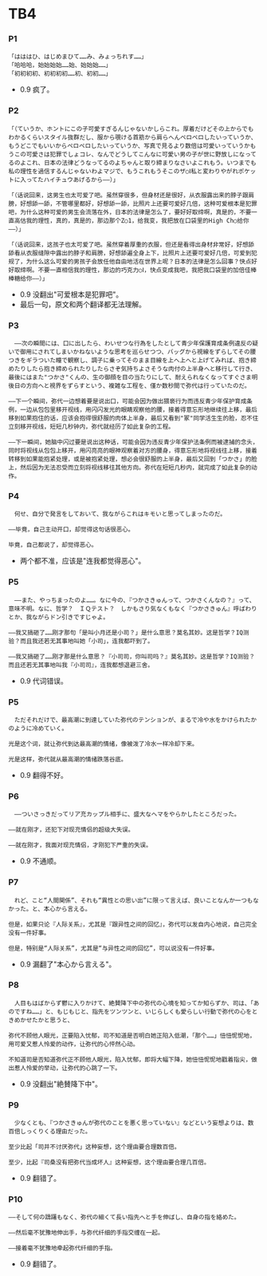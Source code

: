 # TB4

### P1

    「はははひ、はじめまひて……み、みょっちれす……」
    「哈哈哈，始始始始……始、始始始……」
    「初初初初、初初初初……初、初初……」

- 0.9 疯了。

### P2

    「（ていうか、ホントにこの子可愛すぎるんじゃないかしらこれ。厚着だけどその上からでもわかるくらいスタイル抜群だし、服から覗ける首筋から肩らへんペロペロしたいっていうか、もうどこでもいいからペロペロしたいっていうか、写真で見るより数倍は可愛いっていうかもうこの可愛さは犯罪でしょコレ、なんでどうしてこんなに可愛い男の子が世に野放しになってるのよこれ、日本の法律どうなってるのよちゃんと取り締まりなさいよこれもう。いつまでも私の理性を過信するんじゃないわよマジで、もうこれもうそこのザ○Ⅰ私と変わりやがれポケットに入ってたハイチュウあげるから――）」

    「（话说回来，这男生也太可爱了吧。虽然穿很多，但身材还是很好，从衣服露出来的脖子跟肩膀，好想舔一舔，不管哪里都好，好想舔一舔，比照片上还要可爱好几倍，这种可爱根本是犯罪吧，为什么这种可爱的男生会流落在外，日本的法律是怎么了，要好好取缔啊，真是的，不要一直高估我的理性，真的，真是的，那边那个Z○1，给我变，我把放在口袋里的High Ch○给你——）」

    「（话说回来，这孩子也太可爱了吧。虽然穿着厚重的衣服，但还是看得出身材非常好，好想舔舔看从衣服缝隙中露出的脖子和肩膀，好想舔遍全身上下，比照片上还要可爱好几倍，可爱到犯规了，为什么这么可爱的男孩子会放任他自由地活在世界上呢？日本的法律是怎么回事？快点好好取缔啊。不要一直相信我的理性，那边的巧克力○Ⅰ，快点变成我吧，我把我口袋里的加倍佳棒棒糖给你——）」

- 0.9 没翻出"可爱根本是犯罪吧"。
- 最后一句，原文和两个翻译都无法理解。

### P3

    　――次の瞬間には、口に出したら、わいせつな行為をしたとして青少年保護育成条例違反の疑いで御用にされてしまいかねないような思考を巡らせつつ、バッグから視線をずらしてその腰つきをギラついた瞳で観察し、調子に乗ってそのまま目線を上へ上へと上げてみれば、抱き締めたりしたら抱き締められたりしたらさぞ気持ちよさそうな肉付の上半身へと移行して行き、最後にはまた"つかさ"くんの、生の御顔を目の当たりにして、耐えられなくなってすぐさま明後日の方向へと視界をずらすという、複雑な工程を、僅か数秒間で弥代は行っていたのだ。

    ——下一个瞬间，弥代一边想着要是说出口，可能会因为做出猥亵行为而违反青少年保护育成条例，一边从包包里移开视线，用闪闪发光的眼睛观察他的腰，接着得意忘形地继续往上移，最后移到如果抱住的话，应该会抱得很舒服的肉体上半身，最后又看到"冢"同学活生生的脸，忍不住立刻移开视线，短短几秒钟内，弥代就经历了如此复杂的工程。

    ——下一瞬间，她脑中闪过要是说出这种话，可能会因为违反青少年保护法条例而被逮捕的念头，同时将视线从包包上移开，用闪亮亮的眼神观察着对方的腰身，得意忘形地将视线往上移，接着转移到如果能抱紧处理，或是被抱紧处理，想必会很舒服的上半身，最后又回到「つかさ」的脸上，然后因为无法忍受而立刻将视线移往其他方向。弥代在短短几秒内，就完成了如此复杂的动作。

### P4

    　何せ、自分で発言をしておいて、我ながらこれはキモいと思ってしまったのだ。

    ——毕竟，自己主动开口，却觉得这句话很恶心。

    毕竟，自己都说了，却觉得恶心。

- 两个都不准，应该是"连我都觉得恶心"。

### P5

    　――また、やっちまったのよ……。なに今の、『つかさきゅんって、つかさくんなの？』って、意味不明。なに、哲学？　ＩＱテスト？　しかもさり気なくもなく『つかさきゅん』呼ばわりとか、我ながらドン引きですじゃよ。　

    ——我又搞砸了……刚才那句「是叫小月还是小司？」是什么意思？莫名其妙。这是哲学？IQ测验？而且我还若无其事地叫她「小司」，连我都吓到了。

    ——我又搞砸了……刚才那是什么意思？『小司司，你叫司吗？』莫名其妙。这是哲学？IQ测验？而且还若无其事地叫我『小司司』，连我都想退避三舍。　

- 0.9 代词错误。

### P5

    　ただそれだけで、最高潮に到達していた弥代のテンションが、まるで冷や水をかけられたかのように冷めていく。

    光是这个词，就让弥代到达最高潮的情绪，像被泼了冷水一样冷却下来。

    光是这样，弥代就从最高潮的情绪跌落谷底。

- 0.9 翻得不好。

### P6

    　――ついさっきだってリア充カップル相手に、盛大なヘマをやらかしたところだった。

    ——就在刚才，还犯下对现充情侣的超级大失误。

    ——就在刚才，我面对现充情侣，才刚犯下严重的失误。

- 0.9 不通顺。

### P7

    　れど、こと“人間関係”、それも“異性との思い出”に限って言えば、良いことなんか一つもなかった。と、本心から言える。

    但是，如果只论『人际关系』，尤其是『跟异性之间的回忆』，弥代可以发自内心地说，自己完全没有一件好事。

    但是，特别是“人际关系”，尤其是“与异性之间的回忆”，可以说没有一件好事。

- 0.9 漏翻了"本心から言える"。

### P8

    　人目もはばからず鬱に入りかけて、絶賛降下中の弥代の心境を知ってか知らずか、司は、「あのですね……」と、もじもじと、指先をツンツンと、いじらしくも愛らしい行動で弥代の心をときめかせたかと思うと、

    弥代不顾他人眼光，正要陷入忧郁，司不知道是否明白她正陷入低潮，「那个……」忸忸怩怩地，用可爱又惹人怜爱的动作，让弥代的心怦然心动。

    不知道司是否知道弥代正不顾他人眼光，陷入忧郁，即将大幅下降，她忸忸怩怩地戳着指尖，做出惹人怜爱的举动，让弥代的心跳了一下。

- 0.9 没翻出"絶賛降下中"。

### P9

    　少なくとも、『つかさきゅんが弥代のことを悪く思っていない』などという妄想よりは、数百倍しっくりくる理由だった。

    至少比起「司并不讨厌弥代」这种妄想，这个理由要合理数百倍。

    至少，比起『司桑没有把弥代当成坏人』这种妄想，这个理由要合理几百倍。

- 0.9 翻错了。

### P10

    ――そして何の躊躇もなく、弥代の細くて長い指先へと手を伸ばし、自身の指を絡めた。

    ——然后毫不犹豫地伸出手，与弥代纤细的手指交缠在一起。

    ——接着毫不犹豫地牵起弥代纤细的手指。

- 0.9 翻错了。
